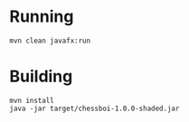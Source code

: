 # Running

```
mvn clean javafx:run
```

# Building

```
mvn install
java -jar target/chessboi-1.0.0-shaded.jar
```